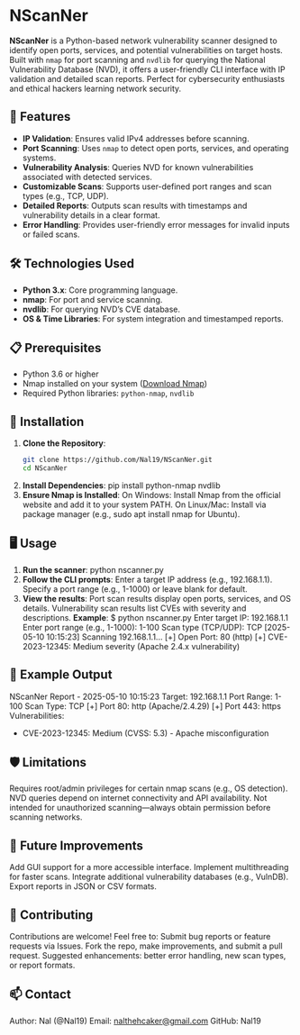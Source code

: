 # NScanNer

**NScanNer** is a Python-based network vulnerability scanner designed to identify open ports, services, and potential vulnerabilities on target hosts. Built with `nmap` for port scanning and `nvdlib` for querying the National Vulnerability Database (NVD), it offers a user-friendly CLI interface with IP validation and detailed scan reports. Perfect for cybersecurity enthusiasts and ethical hackers learning network security.

## 🌟 Features
- **IP Validation**: Ensures valid IPv4 addresses before scanning.
- **Port Scanning**: Uses `nmap` to detect open ports, services, and operating systems.
- **Vulnerability Analysis**: Queries NVD for known vulnerabilities associated with detected services.
- **Customizable Scans**: Supports user-defined port ranges and scan types (e.g., TCP, UDP).
- **Detailed Reports**: Outputs scan results with timestamps and vulnerability details in a clear format.
- **Error Handling**: Provides user-friendly error messages for invalid inputs or failed scans.

## 🛠️ Technologies Used
- **Python 3.x**: Core programming language.
- **nmap**: For port and service scanning.
- **nvdlib**: For querying NVD’s CVE database.
- **OS & Time Libraries**: For system integration and timestamped reports.

## 📋 Prerequisites
- Python 3.6 or higher
- Nmap installed on your system ([Download Nmap](https://nmap.org/download.html))
- Required Python libraries: `python-nmap`, `nvdlib`

## 🚀 Installation
1. **Clone the Repository**:
   ```bash
   git clone https://github.com/Nal19/NScanNer.git
   cd NScanNer
2. **Install Dependencies**:
   pip install python-nmap nvdlib
3. **Ensure Nmap is Installed**:
   On Windows: Install Nmap from the official website and add it to your system PATH.
   On Linux/Mac: Install via package manager (e.g., sudo apt install nmap for Ubuntu).

## 🖥️ Usage
1. **Run the scanner**:
   python nscanner.py
2. **Follow the CLI prompts**:
   Enter a target IP address (e.g., 192.168.1.1).
   Specify a port range (e.g., 1-1000) or leave blank for default.
3. **View the results**:
   Port scan results display open ports, services, and OS details.
   Vulnerability scan results list CVEs with severity and descriptions.
   **Example**:
   $ python nscanner.py
   Enter target IP: 192.168.1.1
   Enter port range (e.g., 1-1000): 1-100
   Scan type (TCP/UDP): TCP
   [2025-05-10 10:15:23] Scanning 192.168.1.1...
   [+] Open Port: 80 (http)
   [+] CVE-2023-12345: Medium severity (Apache 2.4.x vulnerability)

## 📝 Example Output
   NScanNer Report - 2025-05-10 10:15:23
   Target: 192.168.1.1
   Port Range: 1-100
   Scan Type: TCP
   [+] Port 80: http (Apache/2.4.29)
   [+] Port 443: https
   Vulnerabilities:
   - CVE-2023-12345: Medium (CVSS: 5.3) - Apache misconfiguration

## 🛡️ Limitations
   Requires root/admin privileges for certain nmap scans (e.g., OS detection).
   NVD queries depend on internet connectivity and API availability.
   Not intended for unauthorized scanning—always obtain permission before scanning networks.

## 🔮 Future Improvements
   Add GUI support for a more accessible interface.
   Implement multithreading for faster scans.
   Integrate additional vulnerability databases (e.g., VulnDB).
   Export reports in JSON or CSV formats.

## 🤝 Contributing
   Contributions are welcome! Feel free to:
      Submit bug reports or feature requests via Issues.
      Fork the repo, make improvements, and submit a pull request.
      Suggested enhancements: better error handling, new scan types, or report formats.

## 📫 Contact
   Author: Nal (@Nal19)
   Email: nalthehcaker@gmail.com
   GitHub: Nal19
